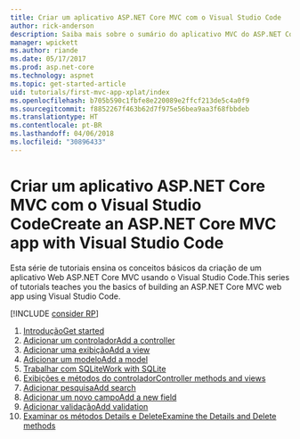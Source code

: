 ```yaml
---
title: Criar um aplicativo ASP.NET Core MVC com o Visual Studio Code
author: rick-anderson
description: Saiba mais sobre o sumário do aplicativo MVC do ASP.NET Core com o tutorial de código do Visual Studio Code.
manager: wpickett
ms.author: riande
ms.date: 05/17/2017
ms.prod: asp.net-core
ms.technology: aspnet
ms.topic: get-started-article
uid: tutorials/first-mvc-app-xplat/index
ms.openlocfilehash: b705b590c1fbfe8e220089e2ffcf213de5c4a0f9
ms.sourcegitcommit: f8852267f463b62d7f975e56bea9aa3f68fbbdeb
ms.translationtype: HT
ms.contentlocale: pt-BR
ms.lasthandoff: 04/06/2018
ms.locfileid: "30896433"
---
```

# <a name="create-an-aspnet-core-mvc-app-with-visual-studio-code"></a><span data-ttu-id="82408-103">Criar um aplicativo ASP.NET Core MVC com o Visual Studio Code</span><span class="sxs-lookup"><span data-stu-id="82408-103">Create an ASP.NET Core MVC app with Visual Studio Code</span></span>

<span data-ttu-id="82408-104">Esta série de tutoriais ensina os conceitos básicos da criação de um aplicativo Web ASP.NET Core MVC usando o Visual Studio Code.</span><span class="sxs-lookup"><span data-stu-id="82408-104">This series of tutorials teaches you the basics of building an ASP.NET Core MVC web app using Visual Studio Code.</span></span> 

[!INCLUDE [consider RP](../../includes/razor.md)]

1. [<span data-ttu-id="82408-105">Introdução</span><span class="sxs-lookup"><span data-stu-id="82408-105">Get started</span></span>](xref:tutorials/first-mvc-app-xplat/start-mvc)
1. [<span data-ttu-id="82408-106">Adicionar um controlador</span><span class="sxs-lookup"><span data-stu-id="82408-106">Add a controller</span></span>](xref:tutorials/first-mvc-app-xplat/adding-controller)
1. [<span data-ttu-id="82408-107">Adicionar uma exibição</span><span class="sxs-lookup"><span data-stu-id="82408-107">Add a view</span></span>](xref:tutorials/first-mvc-app-xplat/adding-view)
1. [<span data-ttu-id="82408-108">Adicionar um modelo</span><span class="sxs-lookup"><span data-stu-id="82408-108">Add a model</span></span>](xref:tutorials/first-mvc-app-xplat/adding-model)
1. [<span data-ttu-id="82408-109">Trabalhar com SQLite</span><span class="sxs-lookup"><span data-stu-id="82408-109">Work with SQLite</span></span>](xref:tutorials/first-mvc-app-xplat/working-with-sql)
1. [<span data-ttu-id="82408-110">Exibições e métodos do controlador</span><span class="sxs-lookup"><span data-stu-id="82408-110">Controller methods and views</span></span>](xref:tutorials/first-mvc-app-xplat/controller-methods-views)
1. [<span data-ttu-id="82408-111">Adicionar pesquisa</span><span class="sxs-lookup"><span data-stu-id="82408-111">Add search</span></span>](xref:tutorials/first-mvc-app-xplat/search)
1. [<span data-ttu-id="82408-112">Adicionar um novo campo</span><span class="sxs-lookup"><span data-stu-id="82408-112">Add a new field</span></span>](xref:tutorials/first-mvc-app-xplat/new-field)
1. [<span data-ttu-id="82408-113">Adicionar validação</span><span class="sxs-lookup"><span data-stu-id="82408-113">Add validation</span></span>](xref:tutorials/first-mvc-app-xplat/validation)
1. [<span data-ttu-id="82408-114">Examinar os métodos Details e Delete</span><span class="sxs-lookup"><span data-stu-id="82408-114">Examine the Details and Delete methods</span></span>](xref:tutorials/first-mvc-app/details)

